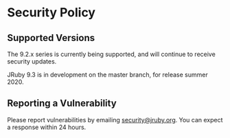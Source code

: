 # Security Policy

## Supported Versions

The 9.2.x series is currently being supported, and will continue to receive security updates.

JRuby 9.3 is in development on the master branch, for release summer 2020.

## Reporting a Vulnerability

Please report vulnerabilities by emailing security@jruby.org. You can expect a response within 24 hours.
